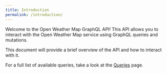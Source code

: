 ```yaml
---
title: Introduction
permalink: /introduction/
---
```


Welcome to the Open Weather Map GraphQL API! This API allows you to interact with the Open Weather Map service using GraphQL queries and mutations.

This document will provide a brief overview of the API and how to interact with it.

For a full list of available queries, take a look at the [Queries](/queries/) page.
